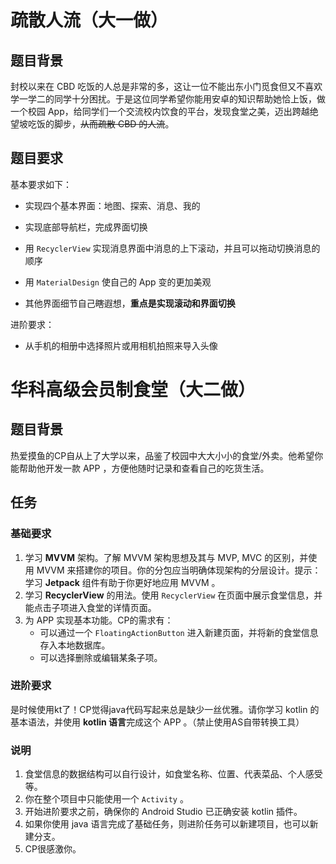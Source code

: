 # 疏散人流（大一做）



## 题目背景

封校以来在 CBD 吃饭的人总是非常的多，这让一位不能出东小门觅食但又不喜欢学一学二的同学十分困扰。于是这位同学希望你能用安卓的知识帮助她恰上饭，做一个校园 App，给同学们一个交流校内饮食的平台，发现食堂之美，迈出跨越绝望坡吃饭的脚步，~~从而疏散 CBD 的人流~~。



## 题目要求

基本要求如下：

* 实现四个基本界面：地图、探索、消息、我的
* 实现底部导航栏，完成界面切换

* 用 `RecyclerView` 实现消息界面中消息的上下滚动，并且可以拖动切换消息的顺序
* 用 `MaterialDesign` 使自己的 App 变的更加美观
* 其他界面细节自己~~瞎~~遐想，**重点是实现滚动和界面切换**

进阶要求：

* 从手机的相册中选择照片或用相机拍照来导入头像



# 华科高级会员制食堂（大二做）



## 题目背景

热爱摸鱼的CP自从上了大学以来，品鉴了校园中大大小小的食堂/外卖。他希望你能帮助他开发一款 APP ，方便他随时记录和查看自己的吃货生活。



## 任务

### 基础要求

1. 学习 **MVVM** 架构。了解 MVVM 架构思想及其与 MVP, MVC 的区别，并使用 MVVM 来搭建你的项目。你的分包应当明确体现架构的分层设计。提示：学习 **Jetpack** 组件有助于你更好地应用 MVVM 。
2. 学习 **RecyclerView** 的用法。使用 `RecyclerView` 在页面中展示食堂信息，并能点击子项进入食堂的详情页面。
3. 为 APP 实现基本功能。CP的需求有：
   - 可以通过一个 `FloatingActionButton` 进入新建页面，并将新的食堂信息存入本地数据库。
   - 可以选择删除或编辑某条子项。

### 进阶要求

是时候使用kt了！CP觉得java代码写起来总是缺少一丝优雅。请你学习 kotlin 的基本语法，并使用 **kotlin 语言**完成这个 APP 。（禁止使用AS自带转换工具）

### 说明

1. 食堂信息的数据结构可以自行设计，如食堂名称、位置、代表菜品、个人感受等。
2. 你在整个项目中只能使用一个 `Activity` 。
3. 开始进阶要求之前，确保你的 Android Studio 已正确安装 kotlin 插件。
4. 如果你使用 java 语言完成了基础任务，则进阶任务可以新建项目，也可以新建分支。
5. CP很感激你。
